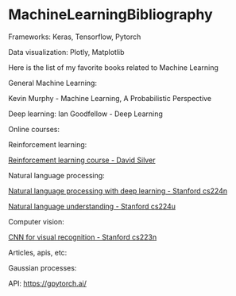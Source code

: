 # MachineLearningBibliography

Frameworks: Keras, Tensorflow, Pytorch

Data visualization: Plotly, Matplotlib

Here is the list of my favorite books related to Machine Learning

General Machine Learning:

Kevin Murphy - Machine Learning, A Probabilistic Perspective

Deep learning:
Ian Goodfellow - Deep Learning

Online courses:

Reinforcement learning:

[Reinforcement learning course - David Silver](https://www.youtube.com/playlist?list=PLqYmG7hTraZDM-OYHWgPebj2MfCFzFObQ)


Natural language processing:

[Natural language processing with deep learning - Stanford cs224n](https://www.youtube.com/playlist?list=PLoROMvodv4rOhcuXMZkNm7j3fVwBBY42z)

[Natural language understanding - Stanford cs224u](https://www.youtube.com/playlist?list=PLoROMvodv4rObpMCir6rNNUlFAn56Js20)


Computer vision:

[CNN for visual recognition  - Stanford cs223n](https://www.youtube.com/playlist?list=PL3FW7Lu3i5JvHM8ljYj-zLfQRF3EO8sYv)

Articles, apis, etc:

Gaussian processes: 

API: https://gpytorch.ai/



